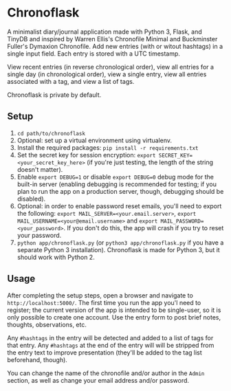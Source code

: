 # Chronoflask
A minimalist diary/journal application made with Python 3, Flask, and TinyDB and inspired by Warren Ellis's Chronofile Minimal and Buckminster Fuller's Dymaxion Chronofile.
Add new entries (with or witout hashtags) in a single input field. Each entry is stored with a UTC timestamp.

View recent entries (in reverse chronological order), view all entries for a single day (in chronological order), view a single entry, view all entries associated with a tag, and view a list of tags.

Chronoflask is private by default.

## Setup
1. `cd path/to/chronoflask`
2. Optional: set up a virtual environment using virtualenv.
3. Install the required packages: `pip install -r requirements.txt`
4. Set the secret key for session encryption: `export SECRET_KEY=<your_secret_key_here>` (if you're just testing, the length of the string doesn't matter).
5. Enable `export DEBUG=1` or disable `export DEBUG=0` debug mode for the built-in server (enabling debugging is recommended for testing; if you plan to run the app on a production server, though, debugging should be disabled).
6. Optional: in order to enable password reset emails, you'll need to export the following: `export MAIL_SERVER=<your.email.server>`, `export MAIL_USERNAME=<your@email.username>` and `export MAIL_PASSWORD=<your_password>`. If you don't do this, the app will crash if you try to reset your password.
7. `python app/chronoflask.py` (or `python3 app/chronoflask.py` if you have a separate Python 3 installation). Chronoflask is made for Python 3, but it should work with Python 2.

## Usage
After completing the setup steps, open a browser and navigate to `http://localhost:5000/`. The first time you run the app you'l need to register; the current version of the app is intended to be single-user, so it is only possible to create one account.
Use the entry form to post brief notes, thoughts, observations, etc.

Any `#hashtags` in the entry will be detected and added to a list of tags for that entry. Any `#hashtags` at the end of the entry will will be stripped from the entry text to improve presentation (they'll be added to the tag list beforehand, though).

You can change the name of the chronofile and/or author in the `Admin` section, as well as change your email address and/or password.